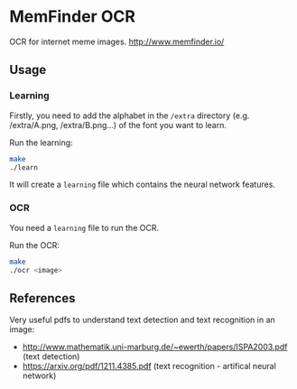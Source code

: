 # MemFinder OCR
OCR for internet meme images. http://www.memfinder.io/

## Usage

### Learning

Firstly, you need to add the alphabet in the `/extra` directory (e.g. /extra/A.png, /extra/B.png...) of the font you want to learn.

Run the learning:

```bash
make
./learn
```
It will create a `learning` file which contains the neural network features.

### OCR

You need a `learning` file to run the OCR.

Run the OCR:

```bash
make
./ocr <image>
```

## References

Very useful pdfs to understand text detection and text recognition in an image:
* http://www.mathematik.uni-marburg.de/~ewerth/papers/ISPA2003.pdf (text detection)
* https://arxiv.org/pdf/1211.4385.pdf (text recognition - artifical neural network)

